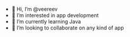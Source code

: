 - 👋 Hi, I’m @veereev
- 👀 I’m interested in app development
- 🌱 I’m currently learning Java
- 💞️ I’m looking to collaborate on any kind of app

<!---
veerreev/veerreev is a ✨ special ✨ repository because its `README.md` (this file) appears on your GitHub profile.
You can click the Preview link to take a look at your changes.
--->

